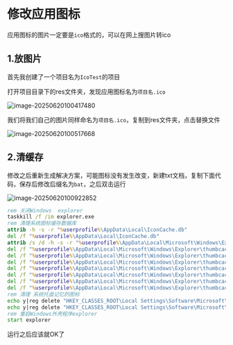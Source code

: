 # 修改应用图标

应用图标的图片一定要是`ico`格式的，可以在网上搜图片转ico

## 1.放图片

首先我创建了一个项目名为`IcoTest`的项目

打开项目目录下的res文件夹，发现应用图标名为`项目名.ico`

![image-20250620100417480](https://gitee.com/xarzhi/picture/raw/master/img/image-20250620100417480.png)

我们将我们自己的图片同样命名为`项目名.ico`，复制到res文件夹，点击替换文件

![image-20250620100517668](https://gitee.com/xarzhi/picture/raw/master/img/image-20250620100517668.png)



## 2.清缓存

修改之后重新生成解决方案，可能图标没有发生改变，新建txt文档，复制下面代码，保存后修改后缀名为`bat`，之后双击运行

![image-20250620100922852](https://gitee.com/xarzhi/picture/raw/master/img/image-20250620100922852.png)

```bat
rem 关闭Windows  explorer
taskkill /f /im explorer.exe
rem 清理系统图标缓存数据库
attrib -h -s -r "%userprofile%\AppData\Local\IconCache.db"
del /f "%userprofile%\AppData\Local\IconCache.db"
attrib /s /d -h -s -r "%userprofile%\AppData\Local\Microsoft\Windows\Explorer\*"
del /f "%userprofile%\AppData\Local\Microsoft\Windows\Explorer\thumbcache_32.db"
del /f "%userprofile%\AppData\Local\Microsoft\Windows\Explorer\thumbcache_96.db"
del /f "%userprofile%\AppData\Local\Microsoft\Windows\Explorer\thumbcache_102.db"
del /f "%userprofile%\AppData\Local\Microsoft\Windows\Explorer\thumbcache_256.db"
del /f "%userprofile%\AppData\Local\Microsoft\Windows\Explorer\thumbcache_1024.db"
del /f "%userprofile%\AppData\Local\Microsoft\Windows\Explorer\thumbcache_idx.db"
del /f "%userprofile%\AppData\Local\Microsoft\Windows\Explorer\thumbcache_sr.db"
rem 清理 系统托盘记忆的图标
echo y|reg delete "HKEY_CLASSES_ROOT\Local Settings\Software\Microsoft\Windows\CurrentVersion\TrayNotify" /v IconStreams
echo y|reg delete "HKEY_CLASSES_ROOT\Local Settings\Software\Microsoft\Windows\CurrentVersion\TrayNotify" /v PastIconsStream
rem 重启Windows外壳程序explorer
start explorer
```

运行之后应该就OK了